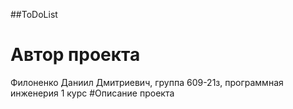 ##ToDoList
# Автор проекта
Филоненко Даниил Дмитриевич, группа 609-21з, программная инженерия 1 курс
#Описание проекта
